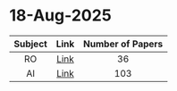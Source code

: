 # 18-Aug-2025

| Subject | Link | Number of Papers |
|:-----:|:----:|:----------------:|
| RO | [Link](https://github.com/KJaebye/EmbodiedAI-Robotics-arXiv-Daily-Reporter/tree/main/18-Aug-2025/RO) | 36 |
| AI | [Link](https://github.com/KJaebye/EmbodiedAI-Robotics-arXiv-Daily-Reporter/tree/main/18-Aug-2025/AI) | 103 |

